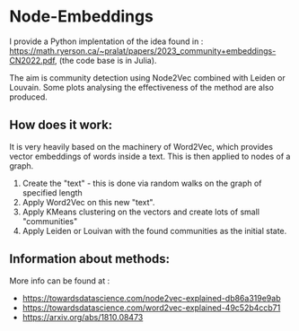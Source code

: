 # Node-Embeddings

I provide a Python implentation of the idea found in : https://math.ryerson.ca/~pralat/papers/2023_community+embeddings-CN2022.pdf, (the code base is in Julia).

The aim is community detection using Node2Vec combined with Leiden or Louvain. Some plots analysing the effectiveness of the method are also produced. 

## How does it work:

It is very heavily based on the machinery of Word2Vec, which provides vector embeddings of words inside a text. This is then applied to nodes of a graph.

1. Create the "text" - this is done via random walks on the graph of specified length
2. Apply Word2Vec on this new "text".
3. Apply KMeans clustering on the vectors and create lots of small "communities"
4. Apply Leiden or Louivan with the found communities as the initial state.


##  Information about methods:

More info can be found at :

- https://towardsdatascience.com/node2vec-explained-db86a319e9ab
- https://towardsdatascience.com/word2vec-explained-49c52b4ccb71
- https://arxiv.org/abs/1810.08473



